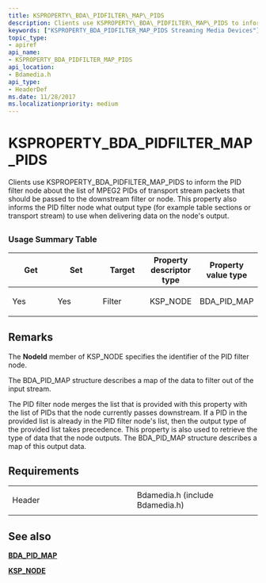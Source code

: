```yaml
---
title: KSPROPERTY\_BDA\_PIDFILTER\_MAP\_PIDS
description: Clients use KSPROPERTY\_BDA\_PIDFILTER\_MAP\_PIDS to inform the PID filter node about the list of MPEG2 PIDs of transport stream packets that should be passed to the downstream filter or node.
keywords: ["KSPROPERTY_BDA_PIDFILTER_MAP_PIDS Streaming Media Devices"]
topic_type:
- apiref
api_name:
- KSPROPERTY_BDA_PIDFILTER_MAP_PIDS
api_location:
- Bdamedia.h
api_type:
- HeaderDef
ms.date: 11/28/2017
ms.localizationpriority: medium
---
```


# KSPROPERTY\_BDA\_PIDFILTER\_MAP\_PIDS


Clients use KSPROPERTY\_BDA\_PIDFILTER\_MAP\_PIDS to inform the PID filter node about the list of MPEG2 PIDs of transport stream packets that should be passed to the downstream filter or node. This property also informs the PID filter node what output type (for example table sections or transport stream) to use when delivering data on the node's output.

## <span id="ddk_ksproperty_bda_pidfilter_map_pids_ks"></span><span id="DDK_KSPROPERTY_BDA_PIDFILTER_MAP_PIDS_KS"></span>


### Usage Summary Table

<table>
<colgroup>
<col width="20%" />
<col width="20%" />
<col width="20%" />
<col width="20%" />
<col width="20%" />
</colgroup>
<thead>
<tr class="header">
<th>Get</th>
<th>Set</th>
<th>Target</th>
<th>Property descriptor type</th>
<th>Property value type</th>
</tr>
</thead>
<tbody>
<tr class="odd">
<td><p>Yes</p></td>
<td><p>Yes</p></td>
<td><p>Filter</p></td>
<td><p>KSP_NODE</p></td>
<td><p>BDA_PID_MAP</p></td>
</tr>
</tbody>
</table>

 

## Remarks

The **NodeId** member of KSP\_NODE specifies the identifier of the PID filter node.

The BDA\_PID\_MAP structure describes a map of the data to filter out of the input stream.

The PID filter node merges the list that is provided with this property with the list of PIDs that the node currently passes downstream. If a PID in the provided list is already in the PID filter node's list, then the output type of the provided list takes precedence. This property is also used to retrieve the type of data that the node outputs. The BDA\_PID\_MAP structure describes a map of this output data.

## Requirements

<table>
<colgroup>
<col width="50%" />
<col width="50%" />
</colgroup>
<tbody>
<tr class="odd">
<td><p>Header</p></td>
<td>Bdamedia.h (include Bdamedia.h)</td>
</tr>
</tbody>
</table>

## See also


[**BDA\_PID\_MAP**](/windows-hardware/drivers/ddi/bdatypes/ns-bdatypes-_bda_pid_map)

[**KSP\_NODE**](/windows-hardware/drivers/ddi/ks/ns-ks-ksp_node)

 

